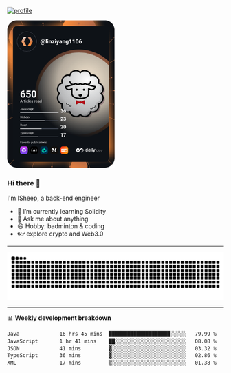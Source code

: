 [![profile](https://user-images.githubusercontent.com/54968314/208005045-e4b42f3b-833d-4242-bfcc-e764865553a2.svg)](https://www.calligrapher.ai/)

<a href="https://app.daily.dev/linziyang1106"><img src="/devcard.png" width="250" alt="ISheep's Dev Card"/></a>

### Hi there 🐏

I'm ISheep, a back-end engineer

- 🔭 I’m currently learning Solidity
- 💬 Ask me about anything
- 😄 Hobby: badminton & coding
- 👓 explore crypto and Web3.0

-------

![](https://raw.githubusercontent.com/ISheepp/ISheepp/output/github-contribution-grid-snake.svg)

-------

📊 **Weekly development breakdown**
<!--START_SECTION:waka-->

```txt
Java             16 hrs 45 mins  ████████████████████░░░░░   79.99 %
JavaScript       1 hr 41 mins    ██░░░░░░░░░░░░░░░░░░░░░░░   08.08 %
JSON             41 mins         ▓░░░░░░░░░░░░░░░░░░░░░░░░   03.32 %
TypeScript       36 mins         ▓░░░░░░░░░░░░░░░░░░░░░░░░   02.86 %
XML              17 mins         ▒░░░░░░░░░░░░░░░░░░░░░░░░   01.38 %
```

<!--END_SECTION:waka-->

